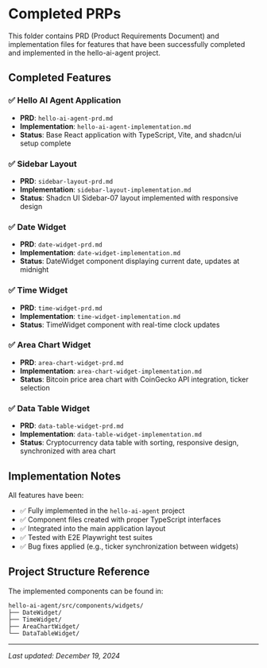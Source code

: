 # Completed PRPs

This folder contains PRD (Product Requirements Document) and implementation files for features that have been successfully completed and implemented in the hello-ai-agent project.

## Completed Features

### ✅ Hello AI Agent Application

- **PRD**: `hello-ai-agent-prd.md`
- **Implementation**: `hello-ai-agent-implementation.md`
- **Status**: Base React application with TypeScript, Vite, and shadcn/ui setup complete

### ✅ Sidebar Layout

- **PRD**: `sidebar-layout-prd.md`
- **Implementation**: `sidebar-layout-implementation.md`
- **Status**: Shadcn UI Sidebar-07 layout implemented with responsive design

### ✅ Date Widget

- **PRD**: `date-widget-prd.md`
- **Implementation**: `date-widget-implementation.md`
- **Status**: DateWidget component displaying current date, updates at midnight

### ✅ Time Widget

- **PRD**: `time-widget-prd.md`
- **Implementation**: `time-widget-implementation.md`
- **Status**: TimeWidget component with real-time clock updates

### ✅ Area Chart Widget

- **PRD**: `area-chart-widget-prd.md`
- **Implementation**: `area-chart-widget-implementation.md`
- **Status**: Bitcoin price area chart with CoinGecko API integration, ticker selection

### ✅ Data Table Widget

- **PRD**: `data-table-widget-prd.md`
- **Implementation**: `data-table-widget-implementation.md`
- **Status**: Cryptocurrency data table with sorting, responsive design, synchronized with area chart

## Implementation Notes

All features have been:

- ✅ Fully implemented in the `hello-ai-agent` project
- ✅ Component files created with proper TypeScript interfaces
- ✅ Integrated into the main application layout
- ✅ Tested with E2E Playwright test suites
- ✅ Bug fixes applied (e.g., ticker synchronization between widgets)

## Project Structure Reference

The implemented components can be found in:

```
hello-ai-agent/src/components/widgets/
├── DateWidget/
├── TimeWidget/
├── AreaChartWidget/
└── DataTableWidget/
```

---

_Last updated: December 19, 2024_
